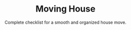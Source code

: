 ---
layout: list
title: "Moving House"
permalink: "/moving-house-checklist-and-essentials/"
categories: [Home]

emoji: "🏠"
subtitle: "Complete checklist for a smooth and organized house move."
description: "Moving to a new home? Our comprehensive moving checklist covers everything from packing supplies to essential documents and utilities setup. Perfect for first-time movers and experienced relocators alike, this guide ensures you won't forget any crucial steps in your moving process."

items:
    - name: Packing Supplies
      items:
        - 'Boxes (various sizes)'
        - 'Bubble wrap'
        - 'Cardboard boxes'
        - 'Duct tape'
        - 'Fragile stickers'
        - 'Furniture blankets'
        - 'Markers'
        - 'Moving labels'
        - 'Packing paper'
        - 'Packing tape'
        - 'Plastic wrap'
        - 'Scissors'
        - 'Storage bins'
        - 'Wardrobe boxes'
    - name: Essential Documents
      items:
        - 'Birth certificates'
        - 'Insurance policies'
        - 'Lease agreements'
        - 'Medical records'
        - 'Passports'
        - 'School records'
        - 'Social security cards'
        - 'Tax documents'
        - 'Vehicle registration'
        - 'Wills and legal documents'
    - name: Utilities & Services
      items:
        - 'Cable/internet setup'
        - 'Electricity transfer'
        - 'Gas service transfer'
        - 'Home insurance'
        - 'Mail forwarding'
        - 'Phone service'
        - 'Trash service'
        - 'Water service'
    - name: Moving Day Essentials
      items:
        - 'Basic cleaning supplies'
        - 'Change of clothes'
        - 'First aid kit'
        - 'Important documents folder'
        - 'Medications'
        - 'Phone chargers'
        - 'Snacks and water'
        - 'Toilet paper'
        - 'Tool kit'
    - name: New Home Setup
      items:
        - 'Appliance manuals'
        - 'Curtains/blinds'
        - 'Door mats'
        - 'Fire extinguisher'
        - 'Light bulbs'
        - 'Locks and keys'
        - 'Smoke detectors'
        - 'Window coverings'
    - name: Cleaning Supplies
      items:
        - 'All-purpose cleaner'
        - 'Broom and dustpan'
        - 'Cleaning cloths'
        - 'Dish soap'
        - 'Floor cleaner'
        - 'Glass cleaner'
        - 'Mop and bucket'
        - 'Paper towels'
        - 'Rubber gloves'
        - 'Sponges'
        - 'Trash bags'
        - 'Vacuum cleaner'
    - name: Safety & Security
      items:
        - 'Carbon monoxide detector'
        - 'Emergency contact list'
        - 'Fire escape plan'
        - 'First aid kit'
        - 'Home security system'
        - 'Locksmith contact'
        - 'Neighborhood watch info'
        - 'Spare keys'
--- 